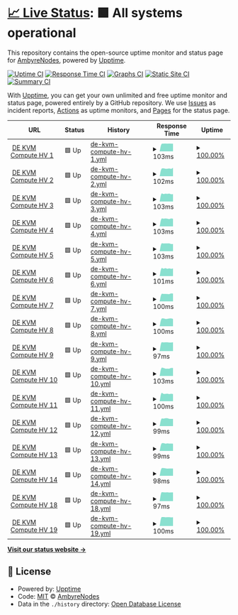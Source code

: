 # [📈 Live Status](https://status.ambyrenodes.net): <!--live status--> **🟩 All systems operational**

This repository contains the open-source uptime monitor and status page for [AmbyreNodes](https://status.ambyrenodes.net), powered by [Upptime](https://github.com/upptime/upptime).

[![Uptime CI](https://github.com/AmbyreNodes/nodestatus/workflows/Uptime%20CI/badge.svg)](https://github.com/upptime/upptime/actions?query=workflow%3A%22Uptime+CI%22)
[![Response Time CI](https://github.com/AmbyreNodes/nodestatus/workflows/Response%20Time%20CI/badge.svg)](https://github.com/upptime/upptime/actions?query=workflow%3A%22Response+Time+CI%22)
[![Graphs CI](https://github.com/AmbyreNodes/nodestatus/workflows/Graphs%20CI/badge.svg)](https://github.com/upptime/upptime/actions?query=workflow%3A%22Graphs+CI%22)
[![Static Site CI](https://github.com/AmbyreNodes/nodestatus/workflows/Static%20Site%20CI/badge.svg)](https://github.com/upptime/upptime/actions?query=workflow%3A%22Static+Site+CI%22)
[![Summary CI](https://github.com/AmbyreNodes/nodestatus/workflows/Summary%20CI/badge.svg)](https://github.com/upptime/upptime/actions?query=workflow%3A%22Summary+CI%22)

With [Upptime](https://upptime.js.org), you can get your own unlimited and free uptime monitor and status page, powered entirely by a GitHub repository. We use [Issues](https://github.com/AmbyreNodes/nodestatus/issues) as incident reports, [Actions](https://github.com/AmbyreNodes/nodestatus/actions) as uptime monitors, and [Pages](https://status.ambyrenodes.net) for the status page.

<!--start: status pages-->
<!-- This summary is generated by Upptime (https://github.com/upptime/upptime) -->
<!-- Do not edit this manually, your changes will be overwritten -->
<!-- prettier-ignore -->
| URL | Status | History | Response Time | Uptime |
| --- | ------ | ------- | ------------- | ------ |
| <img alt="" src="https://favicons.githubusercontent.com/null" height="13"> [DE KVM Compute HV 1](ds-hv-kvmcompute-1.de-fsn.ambyrenodes.net) | 🟩 Up | [de-kvm-compute-hv-1.yml](https://github.com/AmbyreNodes/nodestatus/commits/HEAD/history/de-kvm-compute-hv-1.yml) | <details><summary><img alt="Response time graph" src="./graphs/de-kvm-compute-hv-1/response-time-week.png" height="20"> 103ms</summary><br><a href="https://status.ambyrenodes.net/history/de-kvm-compute-hv-1"><img alt="Response time 115" src="https://img.shields.io/endpoint?url=https%3A%2F%2Fraw.githubusercontent.com%2FAmbyreNodes%2Fnodestatus%2FHEAD%2Fapi%2Fde-kvm-compute-hv-1%2Fresponse-time.json"></a><br><a href="https://status.ambyrenodes.net/history/de-kvm-compute-hv-1"><img alt="24-hour response time 103" src="https://img.shields.io/endpoint?url=https%3A%2F%2Fraw.githubusercontent.com%2FAmbyreNodes%2Fnodestatus%2FHEAD%2Fapi%2Fde-kvm-compute-hv-1%2Fresponse-time-day.json"></a><br><a href="https://status.ambyrenodes.net/history/de-kvm-compute-hv-1"><img alt="7-day response time 103" src="https://img.shields.io/endpoint?url=https%3A%2F%2Fraw.githubusercontent.com%2FAmbyreNodes%2Fnodestatus%2FHEAD%2Fapi%2Fde-kvm-compute-hv-1%2Fresponse-time-week.json"></a><br><a href="https://status.ambyrenodes.net/history/de-kvm-compute-hv-1"><img alt="30-day response time 115" src="https://img.shields.io/endpoint?url=https%3A%2F%2Fraw.githubusercontent.com%2FAmbyreNodes%2Fnodestatus%2FHEAD%2Fapi%2Fde-kvm-compute-hv-1%2Fresponse-time-month.json"></a><br><a href="https://status.ambyrenodes.net/history/de-kvm-compute-hv-1"><img alt="1-year response time 115" src="https://img.shields.io/endpoint?url=https%3A%2F%2Fraw.githubusercontent.com%2FAmbyreNodes%2Fnodestatus%2FHEAD%2Fapi%2Fde-kvm-compute-hv-1%2Fresponse-time-year.json"></a></details> | <details><summary><a href="https://status.ambyrenodes.net/history/de-kvm-compute-hv-1">100.00%</a></summary><a href="https://status.ambyrenodes.net/history/de-kvm-compute-hv-1"><img alt="All-time uptime 100.00%" src="https://img.shields.io/endpoint?url=https%3A%2F%2Fraw.githubusercontent.com%2FAmbyreNodes%2Fnodestatus%2FHEAD%2Fapi%2Fde-kvm-compute-hv-1%2Fuptime.json"></a><br><a href="https://status.ambyrenodes.net/history/de-kvm-compute-hv-1"><img alt="24-hour uptime 100.00%" src="https://img.shields.io/endpoint?url=https%3A%2F%2Fraw.githubusercontent.com%2FAmbyreNodes%2Fnodestatus%2FHEAD%2Fapi%2Fde-kvm-compute-hv-1%2Fuptime-day.json"></a><br><a href="https://status.ambyrenodes.net/history/de-kvm-compute-hv-1"><img alt="7-day uptime 100.00%" src="https://img.shields.io/endpoint?url=https%3A%2F%2Fraw.githubusercontent.com%2FAmbyreNodes%2Fnodestatus%2FHEAD%2Fapi%2Fde-kvm-compute-hv-1%2Fuptime-week.json"></a><br><a href="https://status.ambyrenodes.net/history/de-kvm-compute-hv-1"><img alt="30-day uptime 100.00%" src="https://img.shields.io/endpoint?url=https%3A%2F%2Fraw.githubusercontent.com%2FAmbyreNodes%2Fnodestatus%2FHEAD%2Fapi%2Fde-kvm-compute-hv-1%2Fuptime-month.json"></a><br><a href="https://status.ambyrenodes.net/history/de-kvm-compute-hv-1"><img alt="1-year uptime 100.00%" src="https://img.shields.io/endpoint?url=https%3A%2F%2Fraw.githubusercontent.com%2FAmbyreNodes%2Fnodestatus%2FHEAD%2Fapi%2Fde-kvm-compute-hv-1%2Fuptime-year.json"></a></details>
| <img alt="" src="https://favicons.githubusercontent.com/null" height="13"> [DE KVM Compute HV 2](ds-hv-kvmcompute-2.de-fsn.ambyrenodes.net) | 🟩 Up | [de-kvm-compute-hv-2.yml](https://github.com/AmbyreNodes/nodestatus/commits/HEAD/history/de-kvm-compute-hv-2.yml) | <details><summary><img alt="Response time graph" src="./graphs/de-kvm-compute-hv-2/response-time-week.png" height="20"> 102ms</summary><br><a href="https://status.ambyrenodes.net/history/de-kvm-compute-hv-2"><img alt="Response time 115" src="https://img.shields.io/endpoint?url=https%3A%2F%2Fraw.githubusercontent.com%2FAmbyreNodes%2Fnodestatus%2FHEAD%2Fapi%2Fde-kvm-compute-hv-2%2Fresponse-time.json"></a><br><a href="https://status.ambyrenodes.net/history/de-kvm-compute-hv-2"><img alt="24-hour response time 108" src="https://img.shields.io/endpoint?url=https%3A%2F%2Fraw.githubusercontent.com%2FAmbyreNodes%2Fnodestatus%2FHEAD%2Fapi%2Fde-kvm-compute-hv-2%2Fresponse-time-day.json"></a><br><a href="https://status.ambyrenodes.net/history/de-kvm-compute-hv-2"><img alt="7-day response time 102" src="https://img.shields.io/endpoint?url=https%3A%2F%2Fraw.githubusercontent.com%2FAmbyreNodes%2Fnodestatus%2FHEAD%2Fapi%2Fde-kvm-compute-hv-2%2Fresponse-time-week.json"></a><br><a href="https://status.ambyrenodes.net/history/de-kvm-compute-hv-2"><img alt="30-day response time 115" src="https://img.shields.io/endpoint?url=https%3A%2F%2Fraw.githubusercontent.com%2FAmbyreNodes%2Fnodestatus%2FHEAD%2Fapi%2Fde-kvm-compute-hv-2%2Fresponse-time-month.json"></a><br><a href="https://status.ambyrenodes.net/history/de-kvm-compute-hv-2"><img alt="1-year response time 115" src="https://img.shields.io/endpoint?url=https%3A%2F%2Fraw.githubusercontent.com%2FAmbyreNodes%2Fnodestatus%2FHEAD%2Fapi%2Fde-kvm-compute-hv-2%2Fresponse-time-year.json"></a></details> | <details><summary><a href="https://status.ambyrenodes.net/history/de-kvm-compute-hv-2">100.00%</a></summary><a href="https://status.ambyrenodes.net/history/de-kvm-compute-hv-2"><img alt="All-time uptime 100.00%" src="https://img.shields.io/endpoint?url=https%3A%2F%2Fraw.githubusercontent.com%2FAmbyreNodes%2Fnodestatus%2FHEAD%2Fapi%2Fde-kvm-compute-hv-2%2Fuptime.json"></a><br><a href="https://status.ambyrenodes.net/history/de-kvm-compute-hv-2"><img alt="24-hour uptime 100.00%" src="https://img.shields.io/endpoint?url=https%3A%2F%2Fraw.githubusercontent.com%2FAmbyreNodes%2Fnodestatus%2FHEAD%2Fapi%2Fde-kvm-compute-hv-2%2Fuptime-day.json"></a><br><a href="https://status.ambyrenodes.net/history/de-kvm-compute-hv-2"><img alt="7-day uptime 100.00%" src="https://img.shields.io/endpoint?url=https%3A%2F%2Fraw.githubusercontent.com%2FAmbyreNodes%2Fnodestatus%2FHEAD%2Fapi%2Fde-kvm-compute-hv-2%2Fuptime-week.json"></a><br><a href="https://status.ambyrenodes.net/history/de-kvm-compute-hv-2"><img alt="30-day uptime 100.00%" src="https://img.shields.io/endpoint?url=https%3A%2F%2Fraw.githubusercontent.com%2FAmbyreNodes%2Fnodestatus%2FHEAD%2Fapi%2Fde-kvm-compute-hv-2%2Fuptime-month.json"></a><br><a href="https://status.ambyrenodes.net/history/de-kvm-compute-hv-2"><img alt="1-year uptime 100.00%" src="https://img.shields.io/endpoint?url=https%3A%2F%2Fraw.githubusercontent.com%2FAmbyreNodes%2Fnodestatus%2FHEAD%2Fapi%2Fde-kvm-compute-hv-2%2Fuptime-year.json"></a></details>
| <img alt="" src="https://favicons.githubusercontent.com/null" height="13"> [DE KVM Compute HV 3](ds-hv-kvmcompute-3.de-fsn.ambyrenodes.net) | 🟩 Up | [de-kvm-compute-hv-3.yml](https://github.com/AmbyreNodes/nodestatus/commits/HEAD/history/de-kvm-compute-hv-3.yml) | <details><summary><img alt="Response time graph" src="./graphs/de-kvm-compute-hv-3/response-time-week.png" height="20"> 103ms</summary><br><a href="https://status.ambyrenodes.net/history/de-kvm-compute-hv-3"><img alt="Response time 109" src="https://img.shields.io/endpoint?url=https%3A%2F%2Fraw.githubusercontent.com%2FAmbyreNodes%2Fnodestatus%2FHEAD%2Fapi%2Fde-kvm-compute-hv-3%2Fresponse-time.json"></a><br><a href="https://status.ambyrenodes.net/history/de-kvm-compute-hv-3"><img alt="24-hour response time 106" src="https://img.shields.io/endpoint?url=https%3A%2F%2Fraw.githubusercontent.com%2FAmbyreNodes%2Fnodestatus%2FHEAD%2Fapi%2Fde-kvm-compute-hv-3%2Fresponse-time-day.json"></a><br><a href="https://status.ambyrenodes.net/history/de-kvm-compute-hv-3"><img alt="7-day response time 103" src="https://img.shields.io/endpoint?url=https%3A%2F%2Fraw.githubusercontent.com%2FAmbyreNodes%2Fnodestatus%2FHEAD%2Fapi%2Fde-kvm-compute-hv-3%2Fresponse-time-week.json"></a><br><a href="https://status.ambyrenodes.net/history/de-kvm-compute-hv-3"><img alt="30-day response time 109" src="https://img.shields.io/endpoint?url=https%3A%2F%2Fraw.githubusercontent.com%2FAmbyreNodes%2Fnodestatus%2FHEAD%2Fapi%2Fde-kvm-compute-hv-3%2Fresponse-time-month.json"></a><br><a href="https://status.ambyrenodes.net/history/de-kvm-compute-hv-3"><img alt="1-year response time 109" src="https://img.shields.io/endpoint?url=https%3A%2F%2Fraw.githubusercontent.com%2FAmbyreNodes%2Fnodestatus%2FHEAD%2Fapi%2Fde-kvm-compute-hv-3%2Fresponse-time-year.json"></a></details> | <details><summary><a href="https://status.ambyrenodes.net/history/de-kvm-compute-hv-3">100.00%</a></summary><a href="https://status.ambyrenodes.net/history/de-kvm-compute-hv-3"><img alt="All-time uptime 100.00%" src="https://img.shields.io/endpoint?url=https%3A%2F%2Fraw.githubusercontent.com%2FAmbyreNodes%2Fnodestatus%2FHEAD%2Fapi%2Fde-kvm-compute-hv-3%2Fuptime.json"></a><br><a href="https://status.ambyrenodes.net/history/de-kvm-compute-hv-3"><img alt="24-hour uptime 100.00%" src="https://img.shields.io/endpoint?url=https%3A%2F%2Fraw.githubusercontent.com%2FAmbyreNodes%2Fnodestatus%2FHEAD%2Fapi%2Fde-kvm-compute-hv-3%2Fuptime-day.json"></a><br><a href="https://status.ambyrenodes.net/history/de-kvm-compute-hv-3"><img alt="7-day uptime 100.00%" src="https://img.shields.io/endpoint?url=https%3A%2F%2Fraw.githubusercontent.com%2FAmbyreNodes%2Fnodestatus%2FHEAD%2Fapi%2Fde-kvm-compute-hv-3%2Fuptime-week.json"></a><br><a href="https://status.ambyrenodes.net/history/de-kvm-compute-hv-3"><img alt="30-day uptime 100.00%" src="https://img.shields.io/endpoint?url=https%3A%2F%2Fraw.githubusercontent.com%2FAmbyreNodes%2Fnodestatus%2FHEAD%2Fapi%2Fde-kvm-compute-hv-3%2Fuptime-month.json"></a><br><a href="https://status.ambyrenodes.net/history/de-kvm-compute-hv-3"><img alt="1-year uptime 100.00%" src="https://img.shields.io/endpoint?url=https%3A%2F%2Fraw.githubusercontent.com%2FAmbyreNodes%2Fnodestatus%2FHEAD%2Fapi%2Fde-kvm-compute-hv-3%2Fuptime-year.json"></a></details>
| <img alt="" src="https://favicons.githubusercontent.com/null" height="13"> [DE KVM Compute HV 4](ds-hv-kvmcompute-4.de-fsn.ambyrenodes.net) | 🟩 Up | [de-kvm-compute-hv-4.yml](https://github.com/AmbyreNodes/nodestatus/commits/HEAD/history/de-kvm-compute-hv-4.yml) | <details><summary><img alt="Response time graph" src="./graphs/de-kvm-compute-hv-4/response-time-week.png" height="20"> 103ms</summary><br><a href="https://status.ambyrenodes.net/history/de-kvm-compute-hv-4"><img alt="Response time 111" src="https://img.shields.io/endpoint?url=https%3A%2F%2Fraw.githubusercontent.com%2FAmbyreNodes%2Fnodestatus%2FHEAD%2Fapi%2Fde-kvm-compute-hv-4%2Fresponse-time.json"></a><br><a href="https://status.ambyrenodes.net/history/de-kvm-compute-hv-4"><img alt="24-hour response time 104" src="https://img.shields.io/endpoint?url=https%3A%2F%2Fraw.githubusercontent.com%2FAmbyreNodes%2Fnodestatus%2FHEAD%2Fapi%2Fde-kvm-compute-hv-4%2Fresponse-time-day.json"></a><br><a href="https://status.ambyrenodes.net/history/de-kvm-compute-hv-4"><img alt="7-day response time 103" src="https://img.shields.io/endpoint?url=https%3A%2F%2Fraw.githubusercontent.com%2FAmbyreNodes%2Fnodestatus%2FHEAD%2Fapi%2Fde-kvm-compute-hv-4%2Fresponse-time-week.json"></a><br><a href="https://status.ambyrenodes.net/history/de-kvm-compute-hv-4"><img alt="30-day response time 111" src="https://img.shields.io/endpoint?url=https%3A%2F%2Fraw.githubusercontent.com%2FAmbyreNodes%2Fnodestatus%2FHEAD%2Fapi%2Fde-kvm-compute-hv-4%2Fresponse-time-month.json"></a><br><a href="https://status.ambyrenodes.net/history/de-kvm-compute-hv-4"><img alt="1-year response time 111" src="https://img.shields.io/endpoint?url=https%3A%2F%2Fraw.githubusercontent.com%2FAmbyreNodes%2Fnodestatus%2FHEAD%2Fapi%2Fde-kvm-compute-hv-4%2Fresponse-time-year.json"></a></details> | <details><summary><a href="https://status.ambyrenodes.net/history/de-kvm-compute-hv-4">100.00%</a></summary><a href="https://status.ambyrenodes.net/history/de-kvm-compute-hv-4"><img alt="All-time uptime 100.00%" src="https://img.shields.io/endpoint?url=https%3A%2F%2Fraw.githubusercontent.com%2FAmbyreNodes%2Fnodestatus%2FHEAD%2Fapi%2Fde-kvm-compute-hv-4%2Fuptime.json"></a><br><a href="https://status.ambyrenodes.net/history/de-kvm-compute-hv-4"><img alt="24-hour uptime 100.00%" src="https://img.shields.io/endpoint?url=https%3A%2F%2Fraw.githubusercontent.com%2FAmbyreNodes%2Fnodestatus%2FHEAD%2Fapi%2Fde-kvm-compute-hv-4%2Fuptime-day.json"></a><br><a href="https://status.ambyrenodes.net/history/de-kvm-compute-hv-4"><img alt="7-day uptime 100.00%" src="https://img.shields.io/endpoint?url=https%3A%2F%2Fraw.githubusercontent.com%2FAmbyreNodes%2Fnodestatus%2FHEAD%2Fapi%2Fde-kvm-compute-hv-4%2Fuptime-week.json"></a><br><a href="https://status.ambyrenodes.net/history/de-kvm-compute-hv-4"><img alt="30-day uptime 100.00%" src="https://img.shields.io/endpoint?url=https%3A%2F%2Fraw.githubusercontent.com%2FAmbyreNodes%2Fnodestatus%2FHEAD%2Fapi%2Fde-kvm-compute-hv-4%2Fuptime-month.json"></a><br><a href="https://status.ambyrenodes.net/history/de-kvm-compute-hv-4"><img alt="1-year uptime 100.00%" src="https://img.shields.io/endpoint?url=https%3A%2F%2Fraw.githubusercontent.com%2FAmbyreNodes%2Fnodestatus%2FHEAD%2Fapi%2Fde-kvm-compute-hv-4%2Fuptime-year.json"></a></details>
| <img alt="" src="https://favicons.githubusercontent.com/null" height="13"> [DE KVM Compute HV 5](ds-hv-kvmcompute-5.de-fsn.ambyrenodes.net) | 🟩 Up | [de-kvm-compute-hv-5.yml](https://github.com/AmbyreNodes/nodestatus/commits/HEAD/history/de-kvm-compute-hv-5.yml) | <details><summary><img alt="Response time graph" src="./graphs/de-kvm-compute-hv-5/response-time-week.png" height="20"> 103ms</summary><br><a href="https://status.ambyrenodes.net/history/de-kvm-compute-hv-5"><img alt="Response time 109" src="https://img.shields.io/endpoint?url=https%3A%2F%2Fraw.githubusercontent.com%2FAmbyreNodes%2Fnodestatus%2FHEAD%2Fapi%2Fde-kvm-compute-hv-5%2Fresponse-time.json"></a><br><a href="https://status.ambyrenodes.net/history/de-kvm-compute-hv-5"><img alt="24-hour response time 105" src="https://img.shields.io/endpoint?url=https%3A%2F%2Fraw.githubusercontent.com%2FAmbyreNodes%2Fnodestatus%2FHEAD%2Fapi%2Fde-kvm-compute-hv-5%2Fresponse-time-day.json"></a><br><a href="https://status.ambyrenodes.net/history/de-kvm-compute-hv-5"><img alt="7-day response time 103" src="https://img.shields.io/endpoint?url=https%3A%2F%2Fraw.githubusercontent.com%2FAmbyreNodes%2Fnodestatus%2FHEAD%2Fapi%2Fde-kvm-compute-hv-5%2Fresponse-time-week.json"></a><br><a href="https://status.ambyrenodes.net/history/de-kvm-compute-hv-5"><img alt="30-day response time 109" src="https://img.shields.io/endpoint?url=https%3A%2F%2Fraw.githubusercontent.com%2FAmbyreNodes%2Fnodestatus%2FHEAD%2Fapi%2Fde-kvm-compute-hv-5%2Fresponse-time-month.json"></a><br><a href="https://status.ambyrenodes.net/history/de-kvm-compute-hv-5"><img alt="1-year response time 109" src="https://img.shields.io/endpoint?url=https%3A%2F%2Fraw.githubusercontent.com%2FAmbyreNodes%2Fnodestatus%2FHEAD%2Fapi%2Fde-kvm-compute-hv-5%2Fresponse-time-year.json"></a></details> | <details><summary><a href="https://status.ambyrenodes.net/history/de-kvm-compute-hv-5">100.00%</a></summary><a href="https://status.ambyrenodes.net/history/de-kvm-compute-hv-5"><img alt="All-time uptime 100.00%" src="https://img.shields.io/endpoint?url=https%3A%2F%2Fraw.githubusercontent.com%2FAmbyreNodes%2Fnodestatus%2FHEAD%2Fapi%2Fde-kvm-compute-hv-5%2Fuptime.json"></a><br><a href="https://status.ambyrenodes.net/history/de-kvm-compute-hv-5"><img alt="24-hour uptime 100.00%" src="https://img.shields.io/endpoint?url=https%3A%2F%2Fraw.githubusercontent.com%2FAmbyreNodes%2Fnodestatus%2FHEAD%2Fapi%2Fde-kvm-compute-hv-5%2Fuptime-day.json"></a><br><a href="https://status.ambyrenodes.net/history/de-kvm-compute-hv-5"><img alt="7-day uptime 100.00%" src="https://img.shields.io/endpoint?url=https%3A%2F%2Fraw.githubusercontent.com%2FAmbyreNodes%2Fnodestatus%2FHEAD%2Fapi%2Fde-kvm-compute-hv-5%2Fuptime-week.json"></a><br><a href="https://status.ambyrenodes.net/history/de-kvm-compute-hv-5"><img alt="30-day uptime 100.00%" src="https://img.shields.io/endpoint?url=https%3A%2F%2Fraw.githubusercontent.com%2FAmbyreNodes%2Fnodestatus%2FHEAD%2Fapi%2Fde-kvm-compute-hv-5%2Fuptime-month.json"></a><br><a href="https://status.ambyrenodes.net/history/de-kvm-compute-hv-5"><img alt="1-year uptime 100.00%" src="https://img.shields.io/endpoint?url=https%3A%2F%2Fraw.githubusercontent.com%2FAmbyreNodes%2Fnodestatus%2FHEAD%2Fapi%2Fde-kvm-compute-hv-5%2Fuptime-year.json"></a></details>
| <img alt="" src="https://favicons.githubusercontent.com/null" height="13"> [DE KVM Compute HV 6](ds-hv-kvmcompute-6.de-fsn.ambyrenodes.net) | 🟩 Up | [de-kvm-compute-hv-6.yml](https://github.com/AmbyreNodes/nodestatus/commits/HEAD/history/de-kvm-compute-hv-6.yml) | <details><summary><img alt="Response time graph" src="./graphs/de-kvm-compute-hv-6/response-time-week.png" height="20"> 101ms</summary><br><a href="https://status.ambyrenodes.net/history/de-kvm-compute-hv-6"><img alt="Response time 106" src="https://img.shields.io/endpoint?url=https%3A%2F%2Fraw.githubusercontent.com%2FAmbyreNodes%2Fnodestatus%2FHEAD%2Fapi%2Fde-kvm-compute-hv-6%2Fresponse-time.json"></a><br><a href="https://status.ambyrenodes.net/history/de-kvm-compute-hv-6"><img alt="24-hour response time 102" src="https://img.shields.io/endpoint?url=https%3A%2F%2Fraw.githubusercontent.com%2FAmbyreNodes%2Fnodestatus%2FHEAD%2Fapi%2Fde-kvm-compute-hv-6%2Fresponse-time-day.json"></a><br><a href="https://status.ambyrenodes.net/history/de-kvm-compute-hv-6"><img alt="7-day response time 101" src="https://img.shields.io/endpoint?url=https%3A%2F%2Fraw.githubusercontent.com%2FAmbyreNodes%2Fnodestatus%2FHEAD%2Fapi%2Fde-kvm-compute-hv-6%2Fresponse-time-week.json"></a><br><a href="https://status.ambyrenodes.net/history/de-kvm-compute-hv-6"><img alt="30-day response time 106" src="https://img.shields.io/endpoint?url=https%3A%2F%2Fraw.githubusercontent.com%2FAmbyreNodes%2Fnodestatus%2FHEAD%2Fapi%2Fde-kvm-compute-hv-6%2Fresponse-time-month.json"></a><br><a href="https://status.ambyrenodes.net/history/de-kvm-compute-hv-6"><img alt="1-year response time 106" src="https://img.shields.io/endpoint?url=https%3A%2F%2Fraw.githubusercontent.com%2FAmbyreNodes%2Fnodestatus%2FHEAD%2Fapi%2Fde-kvm-compute-hv-6%2Fresponse-time-year.json"></a></details> | <details><summary><a href="https://status.ambyrenodes.net/history/de-kvm-compute-hv-6">100.00%</a></summary><a href="https://status.ambyrenodes.net/history/de-kvm-compute-hv-6"><img alt="All-time uptime 100.00%" src="https://img.shields.io/endpoint?url=https%3A%2F%2Fraw.githubusercontent.com%2FAmbyreNodes%2Fnodestatus%2FHEAD%2Fapi%2Fde-kvm-compute-hv-6%2Fuptime.json"></a><br><a href="https://status.ambyrenodes.net/history/de-kvm-compute-hv-6"><img alt="24-hour uptime 100.00%" src="https://img.shields.io/endpoint?url=https%3A%2F%2Fraw.githubusercontent.com%2FAmbyreNodes%2Fnodestatus%2FHEAD%2Fapi%2Fde-kvm-compute-hv-6%2Fuptime-day.json"></a><br><a href="https://status.ambyrenodes.net/history/de-kvm-compute-hv-6"><img alt="7-day uptime 100.00%" src="https://img.shields.io/endpoint?url=https%3A%2F%2Fraw.githubusercontent.com%2FAmbyreNodes%2Fnodestatus%2FHEAD%2Fapi%2Fde-kvm-compute-hv-6%2Fuptime-week.json"></a><br><a href="https://status.ambyrenodes.net/history/de-kvm-compute-hv-6"><img alt="30-day uptime 100.00%" src="https://img.shields.io/endpoint?url=https%3A%2F%2Fraw.githubusercontent.com%2FAmbyreNodes%2Fnodestatus%2FHEAD%2Fapi%2Fde-kvm-compute-hv-6%2Fuptime-month.json"></a><br><a href="https://status.ambyrenodes.net/history/de-kvm-compute-hv-6"><img alt="1-year uptime 100.00%" src="https://img.shields.io/endpoint?url=https%3A%2F%2Fraw.githubusercontent.com%2FAmbyreNodes%2Fnodestatus%2FHEAD%2Fapi%2Fde-kvm-compute-hv-6%2Fuptime-year.json"></a></details>
| <img alt="" src="https://favicons.githubusercontent.com/null" height="13"> [DE KVM Compute HV 7](ds-hv-kvmcompute-7.de-fsn.ambyrenodes.net) | 🟩 Up | [de-kvm-compute-hv-7.yml](https://github.com/AmbyreNodes/nodestatus/commits/HEAD/history/de-kvm-compute-hv-7.yml) | <details><summary><img alt="Response time graph" src="./graphs/de-kvm-compute-hv-7/response-time-week.png" height="20"> 100ms</summary><br><a href="https://status.ambyrenodes.net/history/de-kvm-compute-hv-7"><img alt="Response time 106" src="https://img.shields.io/endpoint?url=https%3A%2F%2Fraw.githubusercontent.com%2FAmbyreNodes%2Fnodestatus%2FHEAD%2Fapi%2Fde-kvm-compute-hv-7%2Fresponse-time.json"></a><br><a href="https://status.ambyrenodes.net/history/de-kvm-compute-hv-7"><img alt="24-hour response time 101" src="https://img.shields.io/endpoint?url=https%3A%2F%2Fraw.githubusercontent.com%2FAmbyreNodes%2Fnodestatus%2FHEAD%2Fapi%2Fde-kvm-compute-hv-7%2Fresponse-time-day.json"></a><br><a href="https://status.ambyrenodes.net/history/de-kvm-compute-hv-7"><img alt="7-day response time 100" src="https://img.shields.io/endpoint?url=https%3A%2F%2Fraw.githubusercontent.com%2FAmbyreNodes%2Fnodestatus%2FHEAD%2Fapi%2Fde-kvm-compute-hv-7%2Fresponse-time-week.json"></a><br><a href="https://status.ambyrenodes.net/history/de-kvm-compute-hv-7"><img alt="30-day response time 106" src="https://img.shields.io/endpoint?url=https%3A%2F%2Fraw.githubusercontent.com%2FAmbyreNodes%2Fnodestatus%2FHEAD%2Fapi%2Fde-kvm-compute-hv-7%2Fresponse-time-month.json"></a><br><a href="https://status.ambyrenodes.net/history/de-kvm-compute-hv-7"><img alt="1-year response time 106" src="https://img.shields.io/endpoint?url=https%3A%2F%2Fraw.githubusercontent.com%2FAmbyreNodes%2Fnodestatus%2FHEAD%2Fapi%2Fde-kvm-compute-hv-7%2Fresponse-time-year.json"></a></details> | <details><summary><a href="https://status.ambyrenodes.net/history/de-kvm-compute-hv-7">100.00%</a></summary><a href="https://status.ambyrenodes.net/history/de-kvm-compute-hv-7"><img alt="All-time uptime 100.00%" src="https://img.shields.io/endpoint?url=https%3A%2F%2Fraw.githubusercontent.com%2FAmbyreNodes%2Fnodestatus%2FHEAD%2Fapi%2Fde-kvm-compute-hv-7%2Fuptime.json"></a><br><a href="https://status.ambyrenodes.net/history/de-kvm-compute-hv-7"><img alt="24-hour uptime 100.00%" src="https://img.shields.io/endpoint?url=https%3A%2F%2Fraw.githubusercontent.com%2FAmbyreNodes%2Fnodestatus%2FHEAD%2Fapi%2Fde-kvm-compute-hv-7%2Fuptime-day.json"></a><br><a href="https://status.ambyrenodes.net/history/de-kvm-compute-hv-7"><img alt="7-day uptime 100.00%" src="https://img.shields.io/endpoint?url=https%3A%2F%2Fraw.githubusercontent.com%2FAmbyreNodes%2Fnodestatus%2FHEAD%2Fapi%2Fde-kvm-compute-hv-7%2Fuptime-week.json"></a><br><a href="https://status.ambyrenodes.net/history/de-kvm-compute-hv-7"><img alt="30-day uptime 100.00%" src="https://img.shields.io/endpoint?url=https%3A%2F%2Fraw.githubusercontent.com%2FAmbyreNodes%2Fnodestatus%2FHEAD%2Fapi%2Fde-kvm-compute-hv-7%2Fuptime-month.json"></a><br><a href="https://status.ambyrenodes.net/history/de-kvm-compute-hv-7"><img alt="1-year uptime 100.00%" src="https://img.shields.io/endpoint?url=https%3A%2F%2Fraw.githubusercontent.com%2FAmbyreNodes%2Fnodestatus%2FHEAD%2Fapi%2Fde-kvm-compute-hv-7%2Fuptime-year.json"></a></details>
| <img alt="" src="https://favicons.githubusercontent.com/null" height="13"> [DE KVM Compute HV 8](ds-hv-kvmcompute-8.de-fsn.ambyrenodes.net) | 🟩 Up | [de-kvm-compute-hv-8.yml](https://github.com/AmbyreNodes/nodestatus/commits/HEAD/history/de-kvm-compute-hv-8.yml) | <details><summary><img alt="Response time graph" src="./graphs/de-kvm-compute-hv-8/response-time-week.png" height="20"> 100ms</summary><br><a href="https://status.ambyrenodes.net/history/de-kvm-compute-hv-8"><img alt="Response time 103" src="https://img.shields.io/endpoint?url=https%3A%2F%2Fraw.githubusercontent.com%2FAmbyreNodes%2Fnodestatus%2FHEAD%2Fapi%2Fde-kvm-compute-hv-8%2Fresponse-time.json"></a><br><a href="https://status.ambyrenodes.net/history/de-kvm-compute-hv-8"><img alt="24-hour response time 98" src="https://img.shields.io/endpoint?url=https%3A%2F%2Fraw.githubusercontent.com%2FAmbyreNodes%2Fnodestatus%2FHEAD%2Fapi%2Fde-kvm-compute-hv-8%2Fresponse-time-day.json"></a><br><a href="https://status.ambyrenodes.net/history/de-kvm-compute-hv-8"><img alt="7-day response time 100" src="https://img.shields.io/endpoint?url=https%3A%2F%2Fraw.githubusercontent.com%2FAmbyreNodes%2Fnodestatus%2FHEAD%2Fapi%2Fde-kvm-compute-hv-8%2Fresponse-time-week.json"></a><br><a href="https://status.ambyrenodes.net/history/de-kvm-compute-hv-8"><img alt="30-day response time 103" src="https://img.shields.io/endpoint?url=https%3A%2F%2Fraw.githubusercontent.com%2FAmbyreNodes%2Fnodestatus%2FHEAD%2Fapi%2Fde-kvm-compute-hv-8%2Fresponse-time-month.json"></a><br><a href="https://status.ambyrenodes.net/history/de-kvm-compute-hv-8"><img alt="1-year response time 103" src="https://img.shields.io/endpoint?url=https%3A%2F%2Fraw.githubusercontent.com%2FAmbyreNodes%2Fnodestatus%2FHEAD%2Fapi%2Fde-kvm-compute-hv-8%2Fresponse-time-year.json"></a></details> | <details><summary><a href="https://status.ambyrenodes.net/history/de-kvm-compute-hv-8">100.00%</a></summary><a href="https://status.ambyrenodes.net/history/de-kvm-compute-hv-8"><img alt="All-time uptime 100.00%" src="https://img.shields.io/endpoint?url=https%3A%2F%2Fraw.githubusercontent.com%2FAmbyreNodes%2Fnodestatus%2FHEAD%2Fapi%2Fde-kvm-compute-hv-8%2Fuptime.json"></a><br><a href="https://status.ambyrenodes.net/history/de-kvm-compute-hv-8"><img alt="24-hour uptime 100.00%" src="https://img.shields.io/endpoint?url=https%3A%2F%2Fraw.githubusercontent.com%2FAmbyreNodes%2Fnodestatus%2FHEAD%2Fapi%2Fde-kvm-compute-hv-8%2Fuptime-day.json"></a><br><a href="https://status.ambyrenodes.net/history/de-kvm-compute-hv-8"><img alt="7-day uptime 100.00%" src="https://img.shields.io/endpoint?url=https%3A%2F%2Fraw.githubusercontent.com%2FAmbyreNodes%2Fnodestatus%2FHEAD%2Fapi%2Fde-kvm-compute-hv-8%2Fuptime-week.json"></a><br><a href="https://status.ambyrenodes.net/history/de-kvm-compute-hv-8"><img alt="30-day uptime 100.00%" src="https://img.shields.io/endpoint?url=https%3A%2F%2Fraw.githubusercontent.com%2FAmbyreNodes%2Fnodestatus%2FHEAD%2Fapi%2Fde-kvm-compute-hv-8%2Fuptime-month.json"></a><br><a href="https://status.ambyrenodes.net/history/de-kvm-compute-hv-8"><img alt="1-year uptime 100.00%" src="https://img.shields.io/endpoint?url=https%3A%2F%2Fraw.githubusercontent.com%2FAmbyreNodes%2Fnodestatus%2FHEAD%2Fapi%2Fde-kvm-compute-hv-8%2Fuptime-year.json"></a></details>
| <img alt="" src="https://favicons.githubusercontent.com/null" height="13"> [DE KVM Compute HV 9](ds-hv-kvmcompute-9.de-fsn.ambyrenodes.net) | 🟩 Up | [de-kvm-compute-hv-9.yml](https://github.com/AmbyreNodes/nodestatus/commits/HEAD/history/de-kvm-compute-hv-9.yml) | <details><summary><img alt="Response time graph" src="./graphs/de-kvm-compute-hv-9/response-time-week.png" height="20"> 97ms</summary><br><a href="https://status.ambyrenodes.net/history/de-kvm-compute-hv-9"><img alt="Response time 103" src="https://img.shields.io/endpoint?url=https%3A%2F%2Fraw.githubusercontent.com%2FAmbyreNodes%2Fnodestatus%2FHEAD%2Fapi%2Fde-kvm-compute-hv-9%2Fresponse-time.json"></a><br><a href="https://status.ambyrenodes.net/history/de-kvm-compute-hv-9"><img alt="24-hour response time 98" src="https://img.shields.io/endpoint?url=https%3A%2F%2Fraw.githubusercontent.com%2FAmbyreNodes%2Fnodestatus%2FHEAD%2Fapi%2Fde-kvm-compute-hv-9%2Fresponse-time-day.json"></a><br><a href="https://status.ambyrenodes.net/history/de-kvm-compute-hv-9"><img alt="7-day response time 97" src="https://img.shields.io/endpoint?url=https%3A%2F%2Fraw.githubusercontent.com%2FAmbyreNodes%2Fnodestatus%2FHEAD%2Fapi%2Fde-kvm-compute-hv-9%2Fresponse-time-week.json"></a><br><a href="https://status.ambyrenodes.net/history/de-kvm-compute-hv-9"><img alt="30-day response time 103" src="https://img.shields.io/endpoint?url=https%3A%2F%2Fraw.githubusercontent.com%2FAmbyreNodes%2Fnodestatus%2FHEAD%2Fapi%2Fde-kvm-compute-hv-9%2Fresponse-time-month.json"></a><br><a href="https://status.ambyrenodes.net/history/de-kvm-compute-hv-9"><img alt="1-year response time 103" src="https://img.shields.io/endpoint?url=https%3A%2F%2Fraw.githubusercontent.com%2FAmbyreNodes%2Fnodestatus%2FHEAD%2Fapi%2Fde-kvm-compute-hv-9%2Fresponse-time-year.json"></a></details> | <details><summary><a href="https://status.ambyrenodes.net/history/de-kvm-compute-hv-9">100.00%</a></summary><a href="https://status.ambyrenodes.net/history/de-kvm-compute-hv-9"><img alt="All-time uptime 100.00%" src="https://img.shields.io/endpoint?url=https%3A%2F%2Fraw.githubusercontent.com%2FAmbyreNodes%2Fnodestatus%2FHEAD%2Fapi%2Fde-kvm-compute-hv-9%2Fuptime.json"></a><br><a href="https://status.ambyrenodes.net/history/de-kvm-compute-hv-9"><img alt="24-hour uptime 100.00%" src="https://img.shields.io/endpoint?url=https%3A%2F%2Fraw.githubusercontent.com%2FAmbyreNodes%2Fnodestatus%2FHEAD%2Fapi%2Fde-kvm-compute-hv-9%2Fuptime-day.json"></a><br><a href="https://status.ambyrenodes.net/history/de-kvm-compute-hv-9"><img alt="7-day uptime 100.00%" src="https://img.shields.io/endpoint?url=https%3A%2F%2Fraw.githubusercontent.com%2FAmbyreNodes%2Fnodestatus%2FHEAD%2Fapi%2Fde-kvm-compute-hv-9%2Fuptime-week.json"></a><br><a href="https://status.ambyrenodes.net/history/de-kvm-compute-hv-9"><img alt="30-day uptime 100.00%" src="https://img.shields.io/endpoint?url=https%3A%2F%2Fraw.githubusercontent.com%2FAmbyreNodes%2Fnodestatus%2FHEAD%2Fapi%2Fde-kvm-compute-hv-9%2Fuptime-month.json"></a><br><a href="https://status.ambyrenodes.net/history/de-kvm-compute-hv-9"><img alt="1-year uptime 100.00%" src="https://img.shields.io/endpoint?url=https%3A%2F%2Fraw.githubusercontent.com%2FAmbyreNodes%2Fnodestatus%2FHEAD%2Fapi%2Fde-kvm-compute-hv-9%2Fuptime-year.json"></a></details>
| <img alt="" src="https://favicons.githubusercontent.com/null" height="13"> [DE KVM Compute HV 10](ds-hv-kvmcompute-10.de-fsn.ambyrenodes.net) | 🟩 Up | [de-kvm-compute-hv-10.yml](https://github.com/AmbyreNodes/nodestatus/commits/HEAD/history/de-kvm-compute-hv-10.yml) | <details><summary><img alt="Response time graph" src="./graphs/de-kvm-compute-hv-10/response-time-week.png" height="20"> 103ms</summary><br><a href="https://status.ambyrenodes.net/history/de-kvm-compute-hv-10"><img alt="Response time 108" src="https://img.shields.io/endpoint?url=https%3A%2F%2Fraw.githubusercontent.com%2FAmbyreNodes%2Fnodestatus%2FHEAD%2Fapi%2Fde-kvm-compute-hv-10%2Fresponse-time.json"></a><br><a href="https://status.ambyrenodes.net/history/de-kvm-compute-hv-10"><img alt="24-hour response time 105" src="https://img.shields.io/endpoint?url=https%3A%2F%2Fraw.githubusercontent.com%2FAmbyreNodes%2Fnodestatus%2FHEAD%2Fapi%2Fde-kvm-compute-hv-10%2Fresponse-time-day.json"></a><br><a href="https://status.ambyrenodes.net/history/de-kvm-compute-hv-10"><img alt="7-day response time 103" src="https://img.shields.io/endpoint?url=https%3A%2F%2Fraw.githubusercontent.com%2FAmbyreNodes%2Fnodestatus%2FHEAD%2Fapi%2Fde-kvm-compute-hv-10%2Fresponse-time-week.json"></a><br><a href="https://status.ambyrenodes.net/history/de-kvm-compute-hv-10"><img alt="30-day response time 108" src="https://img.shields.io/endpoint?url=https%3A%2F%2Fraw.githubusercontent.com%2FAmbyreNodes%2Fnodestatus%2FHEAD%2Fapi%2Fde-kvm-compute-hv-10%2Fresponse-time-month.json"></a><br><a href="https://status.ambyrenodes.net/history/de-kvm-compute-hv-10"><img alt="1-year response time 108" src="https://img.shields.io/endpoint?url=https%3A%2F%2Fraw.githubusercontent.com%2FAmbyreNodes%2Fnodestatus%2FHEAD%2Fapi%2Fde-kvm-compute-hv-10%2Fresponse-time-year.json"></a></details> | <details><summary><a href="https://status.ambyrenodes.net/history/de-kvm-compute-hv-10">100.00%</a></summary><a href="https://status.ambyrenodes.net/history/de-kvm-compute-hv-10"><img alt="All-time uptime 100.00%" src="https://img.shields.io/endpoint?url=https%3A%2F%2Fraw.githubusercontent.com%2FAmbyreNodes%2Fnodestatus%2FHEAD%2Fapi%2Fde-kvm-compute-hv-10%2Fuptime.json"></a><br><a href="https://status.ambyrenodes.net/history/de-kvm-compute-hv-10"><img alt="24-hour uptime 100.00%" src="https://img.shields.io/endpoint?url=https%3A%2F%2Fraw.githubusercontent.com%2FAmbyreNodes%2Fnodestatus%2FHEAD%2Fapi%2Fde-kvm-compute-hv-10%2Fuptime-day.json"></a><br><a href="https://status.ambyrenodes.net/history/de-kvm-compute-hv-10"><img alt="7-day uptime 100.00%" src="https://img.shields.io/endpoint?url=https%3A%2F%2Fraw.githubusercontent.com%2FAmbyreNodes%2Fnodestatus%2FHEAD%2Fapi%2Fde-kvm-compute-hv-10%2Fuptime-week.json"></a><br><a href="https://status.ambyrenodes.net/history/de-kvm-compute-hv-10"><img alt="30-day uptime 100.00%" src="https://img.shields.io/endpoint?url=https%3A%2F%2Fraw.githubusercontent.com%2FAmbyreNodes%2Fnodestatus%2FHEAD%2Fapi%2Fde-kvm-compute-hv-10%2Fuptime-month.json"></a><br><a href="https://status.ambyrenodes.net/history/de-kvm-compute-hv-10"><img alt="1-year uptime 100.00%" src="https://img.shields.io/endpoint?url=https%3A%2F%2Fraw.githubusercontent.com%2FAmbyreNodes%2Fnodestatus%2FHEAD%2Fapi%2Fde-kvm-compute-hv-10%2Fuptime-year.json"></a></details>
| <img alt="" src="https://favicons.githubusercontent.com/null" height="13"> [DE KVM Compute HV 11](ds-hv-kvmcompute-11.de-fsn.ambyrenodes.net) | 🟩 Up | [de-kvm-compute-hv-11.yml](https://github.com/AmbyreNodes/nodestatus/commits/HEAD/history/de-kvm-compute-hv-11.yml) | <details><summary><img alt="Response time graph" src="./graphs/de-kvm-compute-hv-11/response-time-week.png" height="20"> 100ms</summary><br><a href="https://status.ambyrenodes.net/history/de-kvm-compute-hv-11"><img alt="Response time 101" src="https://img.shields.io/endpoint?url=https%3A%2F%2Fraw.githubusercontent.com%2FAmbyreNodes%2Fnodestatus%2FHEAD%2Fapi%2Fde-kvm-compute-hv-11%2Fresponse-time.json"></a><br><a href="https://status.ambyrenodes.net/history/de-kvm-compute-hv-11"><img alt="24-hour response time 97" src="https://img.shields.io/endpoint?url=https%3A%2F%2Fraw.githubusercontent.com%2FAmbyreNodes%2Fnodestatus%2FHEAD%2Fapi%2Fde-kvm-compute-hv-11%2Fresponse-time-day.json"></a><br><a href="https://status.ambyrenodes.net/history/de-kvm-compute-hv-11"><img alt="7-day response time 100" src="https://img.shields.io/endpoint?url=https%3A%2F%2Fraw.githubusercontent.com%2FAmbyreNodes%2Fnodestatus%2FHEAD%2Fapi%2Fde-kvm-compute-hv-11%2Fresponse-time-week.json"></a><br><a href="https://status.ambyrenodes.net/history/de-kvm-compute-hv-11"><img alt="30-day response time 101" src="https://img.shields.io/endpoint?url=https%3A%2F%2Fraw.githubusercontent.com%2FAmbyreNodes%2Fnodestatus%2FHEAD%2Fapi%2Fde-kvm-compute-hv-11%2Fresponse-time-month.json"></a><br><a href="https://status.ambyrenodes.net/history/de-kvm-compute-hv-11"><img alt="1-year response time 101" src="https://img.shields.io/endpoint?url=https%3A%2F%2Fraw.githubusercontent.com%2FAmbyreNodes%2Fnodestatus%2FHEAD%2Fapi%2Fde-kvm-compute-hv-11%2Fresponse-time-year.json"></a></details> | <details><summary><a href="https://status.ambyrenodes.net/history/de-kvm-compute-hv-11">100.00%</a></summary><a href="https://status.ambyrenodes.net/history/de-kvm-compute-hv-11"><img alt="All-time uptime 100.00%" src="https://img.shields.io/endpoint?url=https%3A%2F%2Fraw.githubusercontent.com%2FAmbyreNodes%2Fnodestatus%2FHEAD%2Fapi%2Fde-kvm-compute-hv-11%2Fuptime.json"></a><br><a href="https://status.ambyrenodes.net/history/de-kvm-compute-hv-11"><img alt="24-hour uptime 100.00%" src="https://img.shields.io/endpoint?url=https%3A%2F%2Fraw.githubusercontent.com%2FAmbyreNodes%2Fnodestatus%2FHEAD%2Fapi%2Fde-kvm-compute-hv-11%2Fuptime-day.json"></a><br><a href="https://status.ambyrenodes.net/history/de-kvm-compute-hv-11"><img alt="7-day uptime 100.00%" src="https://img.shields.io/endpoint?url=https%3A%2F%2Fraw.githubusercontent.com%2FAmbyreNodes%2Fnodestatus%2FHEAD%2Fapi%2Fde-kvm-compute-hv-11%2Fuptime-week.json"></a><br><a href="https://status.ambyrenodes.net/history/de-kvm-compute-hv-11"><img alt="30-day uptime 100.00%" src="https://img.shields.io/endpoint?url=https%3A%2F%2Fraw.githubusercontent.com%2FAmbyreNodes%2Fnodestatus%2FHEAD%2Fapi%2Fde-kvm-compute-hv-11%2Fuptime-month.json"></a><br><a href="https://status.ambyrenodes.net/history/de-kvm-compute-hv-11"><img alt="1-year uptime 100.00%" src="https://img.shields.io/endpoint?url=https%3A%2F%2Fraw.githubusercontent.com%2FAmbyreNodes%2Fnodestatus%2FHEAD%2Fapi%2Fde-kvm-compute-hv-11%2Fuptime-year.json"></a></details>
| <img alt="" src="https://favicons.githubusercontent.com/null" height="13"> [DE KVM Compute HV 12](ds-hv-kvmcompute-12.de-fsn.ambyrenodes.net) | 🟩 Up | [de-kvm-compute-hv-12.yml](https://github.com/AmbyreNodes/nodestatus/commits/HEAD/history/de-kvm-compute-hv-12.yml) | <details><summary><img alt="Response time graph" src="./graphs/de-kvm-compute-hv-12/response-time-week.png" height="20"> 99ms</summary><br><a href="https://status.ambyrenodes.net/history/de-kvm-compute-hv-12"><img alt="Response time 105" src="https://img.shields.io/endpoint?url=https%3A%2F%2Fraw.githubusercontent.com%2FAmbyreNodes%2Fnodestatus%2FHEAD%2Fapi%2Fde-kvm-compute-hv-12%2Fresponse-time.json"></a><br><a href="https://status.ambyrenodes.net/history/de-kvm-compute-hv-12"><img alt="24-hour response time 97" src="https://img.shields.io/endpoint?url=https%3A%2F%2Fraw.githubusercontent.com%2FAmbyreNodes%2Fnodestatus%2FHEAD%2Fapi%2Fde-kvm-compute-hv-12%2Fresponse-time-day.json"></a><br><a href="https://status.ambyrenodes.net/history/de-kvm-compute-hv-12"><img alt="7-day response time 99" src="https://img.shields.io/endpoint?url=https%3A%2F%2Fraw.githubusercontent.com%2FAmbyreNodes%2Fnodestatus%2FHEAD%2Fapi%2Fde-kvm-compute-hv-12%2Fresponse-time-week.json"></a><br><a href="https://status.ambyrenodes.net/history/de-kvm-compute-hv-12"><img alt="30-day response time 105" src="https://img.shields.io/endpoint?url=https%3A%2F%2Fraw.githubusercontent.com%2FAmbyreNodes%2Fnodestatus%2FHEAD%2Fapi%2Fde-kvm-compute-hv-12%2Fresponse-time-month.json"></a><br><a href="https://status.ambyrenodes.net/history/de-kvm-compute-hv-12"><img alt="1-year response time 105" src="https://img.shields.io/endpoint?url=https%3A%2F%2Fraw.githubusercontent.com%2FAmbyreNodes%2Fnodestatus%2FHEAD%2Fapi%2Fde-kvm-compute-hv-12%2Fresponse-time-year.json"></a></details> | <details><summary><a href="https://status.ambyrenodes.net/history/de-kvm-compute-hv-12">100.00%</a></summary><a href="https://status.ambyrenodes.net/history/de-kvm-compute-hv-12"><img alt="All-time uptime 100.00%" src="https://img.shields.io/endpoint?url=https%3A%2F%2Fraw.githubusercontent.com%2FAmbyreNodes%2Fnodestatus%2FHEAD%2Fapi%2Fde-kvm-compute-hv-12%2Fuptime.json"></a><br><a href="https://status.ambyrenodes.net/history/de-kvm-compute-hv-12"><img alt="24-hour uptime 100.00%" src="https://img.shields.io/endpoint?url=https%3A%2F%2Fraw.githubusercontent.com%2FAmbyreNodes%2Fnodestatus%2FHEAD%2Fapi%2Fde-kvm-compute-hv-12%2Fuptime-day.json"></a><br><a href="https://status.ambyrenodes.net/history/de-kvm-compute-hv-12"><img alt="7-day uptime 100.00%" src="https://img.shields.io/endpoint?url=https%3A%2F%2Fraw.githubusercontent.com%2FAmbyreNodes%2Fnodestatus%2FHEAD%2Fapi%2Fde-kvm-compute-hv-12%2Fuptime-week.json"></a><br><a href="https://status.ambyrenodes.net/history/de-kvm-compute-hv-12"><img alt="30-day uptime 100.00%" src="https://img.shields.io/endpoint?url=https%3A%2F%2Fraw.githubusercontent.com%2FAmbyreNodes%2Fnodestatus%2FHEAD%2Fapi%2Fde-kvm-compute-hv-12%2Fuptime-month.json"></a><br><a href="https://status.ambyrenodes.net/history/de-kvm-compute-hv-12"><img alt="1-year uptime 100.00%" src="https://img.shields.io/endpoint?url=https%3A%2F%2Fraw.githubusercontent.com%2FAmbyreNodes%2Fnodestatus%2FHEAD%2Fapi%2Fde-kvm-compute-hv-12%2Fuptime-year.json"></a></details>
| <img alt="" src="https://favicons.githubusercontent.com/null" height="13"> [DE KVM Compute HV 13](ds-hv-kvmcompute-13.de-fsn.ambyrenodes.net) | 🟩 Up | [de-kvm-compute-hv-13.yml](https://github.com/AmbyreNodes/nodestatus/commits/HEAD/history/de-kvm-compute-hv-13.yml) | <details><summary><img alt="Response time graph" src="./graphs/de-kvm-compute-hv-13/response-time-week.png" height="20"> 99ms</summary><br><a href="https://status.ambyrenodes.net/history/de-kvm-compute-hv-13"><img alt="Response time 105" src="https://img.shields.io/endpoint?url=https%3A%2F%2Fraw.githubusercontent.com%2FAmbyreNodes%2Fnodestatus%2FHEAD%2Fapi%2Fde-kvm-compute-hv-13%2Fresponse-time.json"></a><br><a href="https://status.ambyrenodes.net/history/de-kvm-compute-hv-13"><img alt="24-hour response time 98" src="https://img.shields.io/endpoint?url=https%3A%2F%2Fraw.githubusercontent.com%2FAmbyreNodes%2Fnodestatus%2FHEAD%2Fapi%2Fde-kvm-compute-hv-13%2Fresponse-time-day.json"></a><br><a href="https://status.ambyrenodes.net/history/de-kvm-compute-hv-13"><img alt="7-day response time 99" src="https://img.shields.io/endpoint?url=https%3A%2F%2Fraw.githubusercontent.com%2FAmbyreNodes%2Fnodestatus%2FHEAD%2Fapi%2Fde-kvm-compute-hv-13%2Fresponse-time-week.json"></a><br><a href="https://status.ambyrenodes.net/history/de-kvm-compute-hv-13"><img alt="30-day response time 105" src="https://img.shields.io/endpoint?url=https%3A%2F%2Fraw.githubusercontent.com%2FAmbyreNodes%2Fnodestatus%2FHEAD%2Fapi%2Fde-kvm-compute-hv-13%2Fresponse-time-month.json"></a><br><a href="https://status.ambyrenodes.net/history/de-kvm-compute-hv-13"><img alt="1-year response time 105" src="https://img.shields.io/endpoint?url=https%3A%2F%2Fraw.githubusercontent.com%2FAmbyreNodes%2Fnodestatus%2FHEAD%2Fapi%2Fde-kvm-compute-hv-13%2Fresponse-time-year.json"></a></details> | <details><summary><a href="https://status.ambyrenodes.net/history/de-kvm-compute-hv-13">100.00%</a></summary><a href="https://status.ambyrenodes.net/history/de-kvm-compute-hv-13"><img alt="All-time uptime 100.00%" src="https://img.shields.io/endpoint?url=https%3A%2F%2Fraw.githubusercontent.com%2FAmbyreNodes%2Fnodestatus%2FHEAD%2Fapi%2Fde-kvm-compute-hv-13%2Fuptime.json"></a><br><a href="https://status.ambyrenodes.net/history/de-kvm-compute-hv-13"><img alt="24-hour uptime 100.00%" src="https://img.shields.io/endpoint?url=https%3A%2F%2Fraw.githubusercontent.com%2FAmbyreNodes%2Fnodestatus%2FHEAD%2Fapi%2Fde-kvm-compute-hv-13%2Fuptime-day.json"></a><br><a href="https://status.ambyrenodes.net/history/de-kvm-compute-hv-13"><img alt="7-day uptime 100.00%" src="https://img.shields.io/endpoint?url=https%3A%2F%2Fraw.githubusercontent.com%2FAmbyreNodes%2Fnodestatus%2FHEAD%2Fapi%2Fde-kvm-compute-hv-13%2Fuptime-week.json"></a><br><a href="https://status.ambyrenodes.net/history/de-kvm-compute-hv-13"><img alt="30-day uptime 100.00%" src="https://img.shields.io/endpoint?url=https%3A%2F%2Fraw.githubusercontent.com%2FAmbyreNodes%2Fnodestatus%2FHEAD%2Fapi%2Fde-kvm-compute-hv-13%2Fuptime-month.json"></a><br><a href="https://status.ambyrenodes.net/history/de-kvm-compute-hv-13"><img alt="1-year uptime 100.00%" src="https://img.shields.io/endpoint?url=https%3A%2F%2Fraw.githubusercontent.com%2FAmbyreNodes%2Fnodestatus%2FHEAD%2Fapi%2Fde-kvm-compute-hv-13%2Fuptime-year.json"></a></details>
| <img alt="" src="https://favicons.githubusercontent.com/null" height="13"> [DE KVM Compute HV 14](ds-hv-kvmcompute-14.de-fsn.ambyrenodes.net) | 🟩 Up | [de-kvm-compute-hv-14.yml](https://github.com/AmbyreNodes/nodestatus/commits/HEAD/history/de-kvm-compute-hv-14.yml) | <details><summary><img alt="Response time graph" src="./graphs/de-kvm-compute-hv-14/response-time-week.png" height="20"> 98ms</summary><br><a href="https://status.ambyrenodes.net/history/de-kvm-compute-hv-14"><img alt="Response time 100" src="https://img.shields.io/endpoint?url=https%3A%2F%2Fraw.githubusercontent.com%2FAmbyreNodes%2Fnodestatus%2FHEAD%2Fapi%2Fde-kvm-compute-hv-14%2Fresponse-time.json"></a><br><a href="https://status.ambyrenodes.net/history/de-kvm-compute-hv-14"><img alt="24-hour response time 98" src="https://img.shields.io/endpoint?url=https%3A%2F%2Fraw.githubusercontent.com%2FAmbyreNodes%2Fnodestatus%2FHEAD%2Fapi%2Fde-kvm-compute-hv-14%2Fresponse-time-day.json"></a><br><a href="https://status.ambyrenodes.net/history/de-kvm-compute-hv-14"><img alt="7-day response time 98" src="https://img.shields.io/endpoint?url=https%3A%2F%2Fraw.githubusercontent.com%2FAmbyreNodes%2Fnodestatus%2FHEAD%2Fapi%2Fde-kvm-compute-hv-14%2Fresponse-time-week.json"></a><br><a href="https://status.ambyrenodes.net/history/de-kvm-compute-hv-14"><img alt="30-day response time 100" src="https://img.shields.io/endpoint?url=https%3A%2F%2Fraw.githubusercontent.com%2FAmbyreNodes%2Fnodestatus%2FHEAD%2Fapi%2Fde-kvm-compute-hv-14%2Fresponse-time-month.json"></a><br><a href="https://status.ambyrenodes.net/history/de-kvm-compute-hv-14"><img alt="1-year response time 100" src="https://img.shields.io/endpoint?url=https%3A%2F%2Fraw.githubusercontent.com%2FAmbyreNodes%2Fnodestatus%2FHEAD%2Fapi%2Fde-kvm-compute-hv-14%2Fresponse-time-year.json"></a></details> | <details><summary><a href="https://status.ambyrenodes.net/history/de-kvm-compute-hv-14">100.00%</a></summary><a href="https://status.ambyrenodes.net/history/de-kvm-compute-hv-14"><img alt="All-time uptime 100.00%" src="https://img.shields.io/endpoint?url=https%3A%2F%2Fraw.githubusercontent.com%2FAmbyreNodes%2Fnodestatus%2FHEAD%2Fapi%2Fde-kvm-compute-hv-14%2Fuptime.json"></a><br><a href="https://status.ambyrenodes.net/history/de-kvm-compute-hv-14"><img alt="24-hour uptime 100.00%" src="https://img.shields.io/endpoint?url=https%3A%2F%2Fraw.githubusercontent.com%2FAmbyreNodes%2Fnodestatus%2FHEAD%2Fapi%2Fde-kvm-compute-hv-14%2Fuptime-day.json"></a><br><a href="https://status.ambyrenodes.net/history/de-kvm-compute-hv-14"><img alt="7-day uptime 100.00%" src="https://img.shields.io/endpoint?url=https%3A%2F%2Fraw.githubusercontent.com%2FAmbyreNodes%2Fnodestatus%2FHEAD%2Fapi%2Fde-kvm-compute-hv-14%2Fuptime-week.json"></a><br><a href="https://status.ambyrenodes.net/history/de-kvm-compute-hv-14"><img alt="30-day uptime 100.00%" src="https://img.shields.io/endpoint?url=https%3A%2F%2Fraw.githubusercontent.com%2FAmbyreNodes%2Fnodestatus%2FHEAD%2Fapi%2Fde-kvm-compute-hv-14%2Fuptime-month.json"></a><br><a href="https://status.ambyrenodes.net/history/de-kvm-compute-hv-14"><img alt="1-year uptime 100.00%" src="https://img.shields.io/endpoint?url=https%3A%2F%2Fraw.githubusercontent.com%2FAmbyreNodes%2Fnodestatus%2FHEAD%2Fapi%2Fde-kvm-compute-hv-14%2Fuptime-year.json"></a></details>
| <img alt="" src="https://favicons.githubusercontent.com/null" height="13"> [DE KVM Compute HV 18](ds-hv-kvmcompute-18.de-fsn.ambyrenodes.net) | 🟩 Up | [de-kvm-compute-hv-18.yml](https://github.com/AmbyreNodes/nodestatus/commits/HEAD/history/de-kvm-compute-hv-18.yml) | <details><summary><img alt="Response time graph" src="./graphs/de-kvm-compute-hv-18/response-time-week.png" height="20"> 97ms</summary><br><a href="https://status.ambyrenodes.net/history/de-kvm-compute-hv-18"><img alt="Response time 100" src="https://img.shields.io/endpoint?url=https%3A%2F%2Fraw.githubusercontent.com%2FAmbyreNodes%2Fnodestatus%2FHEAD%2Fapi%2Fde-kvm-compute-hv-18%2Fresponse-time.json"></a><br><a href="https://status.ambyrenodes.net/history/de-kvm-compute-hv-18"><img alt="24-hour response time 97" src="https://img.shields.io/endpoint?url=https%3A%2F%2Fraw.githubusercontent.com%2FAmbyreNodes%2Fnodestatus%2FHEAD%2Fapi%2Fde-kvm-compute-hv-18%2Fresponse-time-day.json"></a><br><a href="https://status.ambyrenodes.net/history/de-kvm-compute-hv-18"><img alt="7-day response time 97" src="https://img.shields.io/endpoint?url=https%3A%2F%2Fraw.githubusercontent.com%2FAmbyreNodes%2Fnodestatus%2FHEAD%2Fapi%2Fde-kvm-compute-hv-18%2Fresponse-time-week.json"></a><br><a href="https://status.ambyrenodes.net/history/de-kvm-compute-hv-18"><img alt="30-day response time 100" src="https://img.shields.io/endpoint?url=https%3A%2F%2Fraw.githubusercontent.com%2FAmbyreNodes%2Fnodestatus%2FHEAD%2Fapi%2Fde-kvm-compute-hv-18%2Fresponse-time-month.json"></a><br><a href="https://status.ambyrenodes.net/history/de-kvm-compute-hv-18"><img alt="1-year response time 100" src="https://img.shields.io/endpoint?url=https%3A%2F%2Fraw.githubusercontent.com%2FAmbyreNodes%2Fnodestatus%2FHEAD%2Fapi%2Fde-kvm-compute-hv-18%2Fresponse-time-year.json"></a></details> | <details><summary><a href="https://status.ambyrenodes.net/history/de-kvm-compute-hv-18">100.00%</a></summary><a href="https://status.ambyrenodes.net/history/de-kvm-compute-hv-18"><img alt="All-time uptime 100.00%" src="https://img.shields.io/endpoint?url=https%3A%2F%2Fraw.githubusercontent.com%2FAmbyreNodes%2Fnodestatus%2FHEAD%2Fapi%2Fde-kvm-compute-hv-18%2Fuptime.json"></a><br><a href="https://status.ambyrenodes.net/history/de-kvm-compute-hv-18"><img alt="24-hour uptime 100.00%" src="https://img.shields.io/endpoint?url=https%3A%2F%2Fraw.githubusercontent.com%2FAmbyreNodes%2Fnodestatus%2FHEAD%2Fapi%2Fde-kvm-compute-hv-18%2Fuptime-day.json"></a><br><a href="https://status.ambyrenodes.net/history/de-kvm-compute-hv-18"><img alt="7-day uptime 100.00%" src="https://img.shields.io/endpoint?url=https%3A%2F%2Fraw.githubusercontent.com%2FAmbyreNodes%2Fnodestatus%2FHEAD%2Fapi%2Fde-kvm-compute-hv-18%2Fuptime-week.json"></a><br><a href="https://status.ambyrenodes.net/history/de-kvm-compute-hv-18"><img alt="30-day uptime 100.00%" src="https://img.shields.io/endpoint?url=https%3A%2F%2Fraw.githubusercontent.com%2FAmbyreNodes%2Fnodestatus%2FHEAD%2Fapi%2Fde-kvm-compute-hv-18%2Fuptime-month.json"></a><br><a href="https://status.ambyrenodes.net/history/de-kvm-compute-hv-18"><img alt="1-year uptime 100.00%" src="https://img.shields.io/endpoint?url=https%3A%2F%2Fraw.githubusercontent.com%2FAmbyreNodes%2Fnodestatus%2FHEAD%2Fapi%2Fde-kvm-compute-hv-18%2Fuptime-year.json"></a></details>
| <img alt="" src="https://favicons.githubusercontent.com/null" height="13"> [DE KVM Compute HV 19](ds-hv-kvmcompute-19.de-fsn.ambyrenodes.net) | 🟩 Up | [de-kvm-compute-hv-19.yml](https://github.com/AmbyreNodes/nodestatus/commits/HEAD/history/de-kvm-compute-hv-19.yml) | <details><summary><img alt="Response time graph" src="./graphs/de-kvm-compute-hv-19/response-time-week.png" height="20"> 100ms</summary><br><a href="https://status.ambyrenodes.net/history/de-kvm-compute-hv-19"><img alt="Response time 101" src="https://img.shields.io/endpoint?url=https%3A%2F%2Fraw.githubusercontent.com%2FAmbyreNodes%2Fnodestatus%2FHEAD%2Fapi%2Fde-kvm-compute-hv-19%2Fresponse-time.json"></a><br><a href="https://status.ambyrenodes.net/history/de-kvm-compute-hv-19"><img alt="24-hour response time 105" src="https://img.shields.io/endpoint?url=https%3A%2F%2Fraw.githubusercontent.com%2FAmbyreNodes%2Fnodestatus%2FHEAD%2Fapi%2Fde-kvm-compute-hv-19%2Fresponse-time-day.json"></a><br><a href="https://status.ambyrenodes.net/history/de-kvm-compute-hv-19"><img alt="7-day response time 100" src="https://img.shields.io/endpoint?url=https%3A%2F%2Fraw.githubusercontent.com%2FAmbyreNodes%2Fnodestatus%2FHEAD%2Fapi%2Fde-kvm-compute-hv-19%2Fresponse-time-week.json"></a><br><a href="https://status.ambyrenodes.net/history/de-kvm-compute-hv-19"><img alt="30-day response time 101" src="https://img.shields.io/endpoint?url=https%3A%2F%2Fraw.githubusercontent.com%2FAmbyreNodes%2Fnodestatus%2FHEAD%2Fapi%2Fde-kvm-compute-hv-19%2Fresponse-time-month.json"></a><br><a href="https://status.ambyrenodes.net/history/de-kvm-compute-hv-19"><img alt="1-year response time 101" src="https://img.shields.io/endpoint?url=https%3A%2F%2Fraw.githubusercontent.com%2FAmbyreNodes%2Fnodestatus%2FHEAD%2Fapi%2Fde-kvm-compute-hv-19%2Fresponse-time-year.json"></a></details> | <details><summary><a href="https://status.ambyrenodes.net/history/de-kvm-compute-hv-19">100.00%</a></summary><a href="https://status.ambyrenodes.net/history/de-kvm-compute-hv-19"><img alt="All-time uptime 100.00%" src="https://img.shields.io/endpoint?url=https%3A%2F%2Fraw.githubusercontent.com%2FAmbyreNodes%2Fnodestatus%2FHEAD%2Fapi%2Fde-kvm-compute-hv-19%2Fuptime.json"></a><br><a href="https://status.ambyrenodes.net/history/de-kvm-compute-hv-19"><img alt="24-hour uptime 100.00%" src="https://img.shields.io/endpoint?url=https%3A%2F%2Fraw.githubusercontent.com%2FAmbyreNodes%2Fnodestatus%2FHEAD%2Fapi%2Fde-kvm-compute-hv-19%2Fuptime-day.json"></a><br><a href="https://status.ambyrenodes.net/history/de-kvm-compute-hv-19"><img alt="7-day uptime 100.00%" src="https://img.shields.io/endpoint?url=https%3A%2F%2Fraw.githubusercontent.com%2FAmbyreNodes%2Fnodestatus%2FHEAD%2Fapi%2Fde-kvm-compute-hv-19%2Fuptime-week.json"></a><br><a href="https://status.ambyrenodes.net/history/de-kvm-compute-hv-19"><img alt="30-day uptime 100.00%" src="https://img.shields.io/endpoint?url=https%3A%2F%2Fraw.githubusercontent.com%2FAmbyreNodes%2Fnodestatus%2FHEAD%2Fapi%2Fde-kvm-compute-hv-19%2Fuptime-month.json"></a><br><a href="https://status.ambyrenodes.net/history/de-kvm-compute-hv-19"><img alt="1-year uptime 100.00%" src="https://img.shields.io/endpoint?url=https%3A%2F%2Fraw.githubusercontent.com%2FAmbyreNodes%2Fnodestatus%2FHEAD%2Fapi%2Fde-kvm-compute-hv-19%2Fuptime-year.json"></a></details>

<!--end: status pages-->

[**Visit our status website →**](https://status.ambyrenodes.net)

## 📄 License

- Powered by: [Upptime](https://github.com/upptime/upptime)
- Code: [MIT](./LICENSE) © [AmbyreNodes](https://status.ambyrenodes.net)
- Data in the `./history` directory: [Open Database License](https://opendatacommons.org/licenses/odbl/1-0/)
